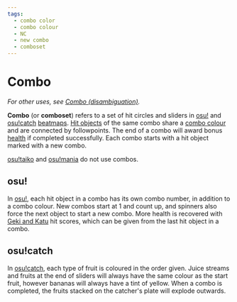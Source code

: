```yaml
---
tags:
  - combo color
  - combo colour
  - NC
  - new combo
  - comboset
---
```


# Combo

*For other uses, see [Combo (disambiguation)](/wiki/Disambiguation/Combo).*

**Combo** (or **comboset**) refers to a set of hit circles and sliders in [osu!](/wiki/Game_mode/osu!) and [osu!catch](/wiki/Game_mode/osu!catch) [beatmaps](/wiki/Beatmap). [Hit objects](/wiki/Hit_object) of the same combo share a [combo colour](/wiki/Glossary/Combo_colour) and are connected by followpoints. The end of a combo will award bonus [health](/wiki/Beatmapping/Health) if completed successfully. Each combo starts with a hit object marked with a new combo.

[osu!taiko](/wiki/Game_mode/osu!taiko) and [osu!mania](/wiki/Game_mode/osu!mania) do not use combos.

## osu!

In [osu!](/wiki/Game_mode/osu!), each hit object in a combo has its own combo number, in addition to a combo colour. New combos start at 1 and count up, and spinners also force the next object to start a new combo. More health is recovered with [Geki and Katu](/wiki/Score#osu!) hit scores, which can be given from the last hit object in a combo.

## osu!catch

In [osu!catch](/wiki/Game_mode/osu!catch), each type of fruit is coloured in the order given. Juice streams and fruits at the end of sliders will always have the same colour as the start fruit, however bananas will always have a tint of yellow. When a combo is completed, the fruits stacked on the catcher's plate will explode outwards.

<!--TODO: Insert lots of links-->
